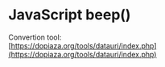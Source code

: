 # JavaScript beep()  
Convertion tool:  
[https://dopiaza.org/tools/datauri/index.php](https://dopiaza.org/tools/datauri/index.php)
